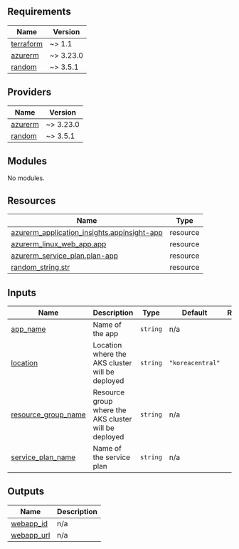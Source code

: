 ## Requirements

| Name | Version |
|------|---------|
| <a name="requirement_terraform"></a> [terraform](#requirement\_terraform) | ~> 1.1 |
| <a name="requirement_azurerm"></a> [azurerm](#requirement\_azurerm) | ~> 3.23.0 |
| <a name="requirement_random"></a> [random](#requirement\_random) | ~> 3.5.1 |

## Providers

| Name | Version |
|------|---------|
| <a name="provider_azurerm"></a> [azurerm](#provider\_azurerm) | ~> 3.23.0 |
| <a name="provider_random"></a> [random](#provider\_random) | ~> 3.5.1 |

## Modules

No modules.

## Resources

| Name | Type |
|------|------|
| [azurerm_application_insights.appinsight-app](https://registry.terraform.io/providers/hashicorp/azurerm/latest/docs/resources/application_insights) | resource |
| [azurerm_linux_web_app.app](https://registry.terraform.io/providers/hashicorp/azurerm/latest/docs/resources/linux_web_app) | resource |
| [azurerm_service_plan.plan-app](https://registry.terraform.io/providers/hashicorp/azurerm/latest/docs/resources/service_plan) | resource |
| [random_string.str](https://registry.terraform.io/providers/hashicorp/random/latest/docs/resources/string) | resource |

## Inputs

| Name | Description | Type | Default | Required |
|------|-------------|------|---------|:--------:|
| <a name="input_app_name"></a> [app\_name](#input\_app\_name) | Name of the app | `string` | n/a | yes |
| <a name="input_location"></a> [location](#input\_location) | Location where the AKS cluster will be deployed | `string` | `"koreacentral"` | no |
| <a name="input_resource_group_name"></a> [resource\_group\_name](#input\_resource\_group\_name) | Resource group where the AKS cluster will be deployed | `string` | n/a | yes |
| <a name="input_service_plan_name"></a> [service\_plan\_name](#input\_service\_plan\_name) | Name of the service plan | `string` | n/a | yes |

## Outputs

| Name | Description |
|------|-------------|
| <a name="output_webapp_id"></a> [webapp\_id](#output\_webapp\_id) | n/a |
| <a name="output_webapp_url"></a> [webapp\_url](#output\_webapp\_url) | n/a |
